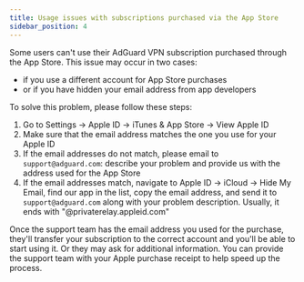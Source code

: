 ```yaml
---
title: Usage issues with subscriptions purchased via the App Store 
sidebar_position: 4
---
```


Some users can't use their AdGuard VPN subscription purchased through the App Store. This issue may occur in two cases: 

*  if you use a different account for App Store purchases 
*  or if you have hidden your email address from app developers 

To solve this problem, please follow these steps:

1.  Go to Settings → Apple ID → iTunes & App Store → View Apple ID
2.  Make sure that the email address matches the one you use for your Apple ID
3.  If the email addresses do not match, please email to `support@adguard.com`: describe your problem and provide us with the address used for the App Store
4.  If the email addresses match, navigate to Apple ID → iCloud → Hide My Email, find our app in the list, copy the email address, and send it to `support@adguard.com` along with your problem description. Usually, it ends with "@privaterelay.appleid.com"

Once the support team has the email address you used for the purchase, they'll transfer your subscription to the correct account and you'll be able to start using it. Or they may ask for additional information. You can provide the support team with your Apple purchase receipt to help speed up the process. 
